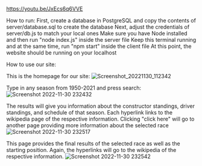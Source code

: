 https://youtu.be/JxEcs6q6VVE



How to run:
First, create a database in PostgreSQL and copy the contents of server/database.sql to create the database
Next, adjust the credentials of server/db.js to match your local ones
Make sure you have Node installed and then run "node index.js" inside the server file
Keep this terminal running and at the same time, run "npm start" inside the client file
At this point, the website should be running on your localhost


How to use our site:

This is the homepage for our site:
![Screenshot_20221130_112342](https://user-images.githubusercontent.com/70464076/204982700-b42aee2b-88ad-4e04-990d-aad8dbe05867.png)

Type in any season from 1950-2021 and press search:
![Screenshot 2022-11-30 232432](https://user-images.githubusercontent.com/70464076/204982784-baaf99da-bd52-419c-85a9-79cdd4775595.png)

The results will give you information about the constructor standings, driver standings, and schedule of that season. Each hyperlink links to the wikipedia page of the respective information. Clicking "click here" will go to another page providing more information about the selected race
![Screenshot 2022-11-30 232517](https://user-images.githubusercontent.com/70464076/204982830-4a853f53-dce2-4789-88d2-6e238cf57437.png)

This page provides the final results of the selected race as well as the starting position. Again, the hyperlinks will go to the wikipedia of the respective information. 
![Screenshot 2022-11-30 232542](https://user-images.githubusercontent.com/70464076/204983038-0a6a778f-98fd-48ab-893b-f8a8777186ab.png)
